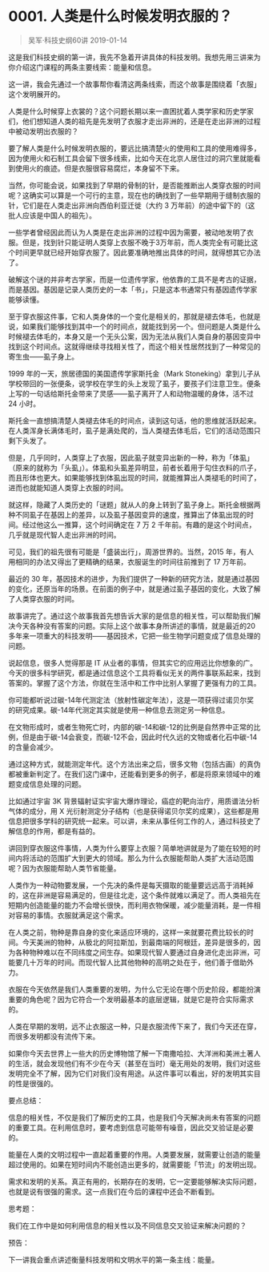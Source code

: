 # 0001. 人类是什么时候发明衣服的？
> 吴军·科技史纲60讲
2019-01-14

这是我们科技史纲的第一讲，我先不急着开讲具体的科技发明。我想先用三讲来为你介绍这门课程的两条主要线索：能量和信息。

这一讲，我会先通过一个故事帮你看清这两条线索，而这个故事是围绕着「衣服」这个发明展开的。

人类是什么时候穿上衣裳的？这个问题长期以来一直困扰着人类学家和历史学家们，他们想知道人类的祖先是先发明了衣服才走出非洲的，还是在走出非洲的过程中被动发明出衣服的？

要了解人类是什么时候发明衣服的，要远比搞清楚火的使用和工具的使用难得多，因为使用火和石制工具会留下很多线索，比如今天在北京人居住过的洞穴里就能看到使用火的痕迹。但是衣服很容易腐烂，本身留不下来。

当然，你可能会说，如果找到了早期的骨制的针，是否能推断出人类穿衣服的时间呢？这确实可以算是一个可行的主意，现在也的确找到了一些早期用于缝制衣服的针，它们是在人类走出非洲向西伯利亚迁徙（大约 3 万年前）的途中留下的（这批人应该是中国人的祖先）。

一些学者曾经因此而认为人类是在走出非洲的过程中因为需要，被动地发明了衣服。但是，找到针只能证明人类穿上衣服不晚于3万年前，而人类完全有可能比这个时间更早就已经开始穿衣服了。因此要准确地推出具体的时间，就得想其它办法了。

破解这个谜的并非考古学家，而是一位遗传学家，他依靠的工具不是考古的证据，而是基因。基因是记录人类历史的一本「书」，只是这本书通常只有基因遗传学家能够读懂。

至于穿衣服这件事，它和人类身体的一个变化是相关的，那就是褪去体毛，也就是说，如果我们能够找到其中一个的时间点，就能找到另一个。但问题是人类是什么时候褪去体毛的，本身又是一个无头公案，因为无法从我们人类自身的基因变异中找到这个时间点。这就得继续寻找相关性了，而这个相关性居然找到了一种常见的寄生虫——虱子身上。

1999 年的一天，旅居德国的美国遗传学家斯托金（Mark Stoneking）拿到儿子从学校带回的一张便条，说学校在学生的头上发现了虱子，要孩子们注意卫生。便条上写的一句话给斯托金带来了灵感——虱子离开了人和动物温暖的身体，活不过 24 小时。

斯托金一直想搞清楚人类褪去体毛的时间点，读到这句话，他的思维就活跃起来。在人类浑身长满体毛时，虱子是满处爬的，当人类褪去体毛后，它们的活动范围只剩下头发了。

但是，几乎同时，人类穿上了衣服，因此虱子就变异出新的一种，称为「体虱」（原来的就称为「头虱」）。体虱和头虱差异明显，前者长着用于勾住衣料的爪子，而且形体也更大。如果能够找到体虱出现的时间，就能推算出人类褪毛的时间了，进而也就能知道人类穿上衣服的时间。

就这样，隐藏了人类历史的「谜题」就从人的身上转到了虱子身上。斯托金根据两种不同虱子在基因上的差异，以及虱子基因变异的速度，推算出了体虱出现的时间。经过他这么一推算，这个时间确定在 7 万 2 千年前。有趣的是这个时间点，几乎就是现代智人走出非洲的时间。

可见，我们的祖先很有可能是「盛装出行」，周游世界的。当然，2015 年，有人用相同的办法又得出了更精确的结果，衣服诞生的时间往前推到了 17 万年前。

最近的 30 年，基因技术的进步，为我们提供了一种新的研究方法，就是通过基因的变化，还原当年的场景。在前面的例子中，就是通过虱子基因的变化，大致了解了人类穿衣服的时间。

故事讲完了。通过这个故事我首先想告诉大家的是信息的相关性，可以帮助我们解决今天各种没有答案的问题。实际上这个故事本身所讲述的事情，就是最近的20多年来一项重大的科技发明——基因技术，它把一些生物学问题变成了信息处理的问题。

说起信息，很多人觉得那是 IT 从业者的事情，但其实它的应用远比你想象的广。今天的很多科学研究，都是通过信息这个工具将看似无关的两件事联系起来，找到答案的。掌握了这个方法，你就在生活中和工作中比别人掌握了更强有力的工具。

你可能都听说过碳-14年代测定法（放射性碳定年法），这是一项获得过诺贝尔奖的研究成果。碳-14年代测定其实就是使用一种信息去测定另一种信息。

在文物形成时，或者生物死亡时，内部的碳-14和碳-12的比例是自然界中正常的比例，但是由于碳-14会衰变，而碳-12不会，因此时代久远的文物或者化石中碳-14的含量会减少。

通过这种方式，就能测定年代。这个方法出来之后，很多文物（包括古画）的真伪都被重新判定了。在我们这门课中，还能看到更多的例子，都是将原来领域中的难题变成信息处理的问题。

比如通过宇宙 3K 背景辐射证实宇宙大爆炸理论，癌症的靶向治疗，用质谱法分析气体的成分，用 X 光衍射测定分子结构（也是获得诺贝尔奖的成果），这些都是用信息把很多学科的研究统一起来。可以讲，未来从事任何工作的人，通过科技史了解信息的作用，都是有益的。

讲回到穿衣服这件事情，人类为什么要穿上衣服？简单地讲就是为了能在较短的时间内将活动的范围扩大到更大的领域。那么为什么衣服能帮助人类扩大活动范围呢？因为衣服能帮助人类节省能量。

人类作为一种动物要发展，一个先决的条件是每天摄取的能量要远远高于消耗掉的，这在非洲是容易满足的，但是往北走，这个条件就难以满足了。而人类祖先在短期内创造能量的能力不会增长很快，而利用衣物保暖，减少能量消耗，是一件相对容易的事情。衣服就满足这个需求。

在人类之前，物种是靠自身的变化来适应环境的，这样一来就要花费比较长的时间。今天美洲的物种，从极北的阿拉斯加，到最南端的阿根廷，差异是很多的，因为各种物种难以在不同纬度之间生存。如果现代智人要通过自身进化走出非洲，可能要几十万年的时间。而现代智人比其他物种的高明之处在于，他们善于借助外力。

衣服在今天依然是我们人类重要的发明，为什么它无论在哪个历史阶段，都能扮演重要的角色呢？因为它符合一个发明最基本的底层逻辑，就是它是符合实际需求的。

人类在早期的发明，远不止衣服这一种，只是衣服流传下来了，我们今天还在穿，而很多发明都没有流传下来。

如果你今天去世界上一些大的历史博物馆了解一下南撒哈拉、大洋洲和美洲土著人的生活，就会发现他们有不少在今天（甚至在当时）毫无用处的发明，我们对这些发明完全不了解，因为它们对我们没有用途。从这件事可以看出，好的发明其实目的性是很强的。

要点总结：

信息的相关性，不仅是我们了解历史的工具，也是我们今天解决尚未有答案的问题的重要工具。在利用信息时，要考虑到信息可能带有噪音，因此交叉验证是必要的。

能量在人类的文明过程中一直起着重要的作用。人类要发展，就需要让创造的能量超过使用的。如果在短时间内不能创造出更多的，就需要能「节流」的发明出现。

需求和发明的关系。真正有用的，长期存在的发明，它一定要能够解决实际问题，也就是说有很强的需求。这一点我们在今后的课程中还会不断看到。

思考题：

我们在工作中是如何利用信息的相关性以及不同信息交叉验证来解决问题的？

预告：

下一讲我会重点讲述衡量科技发明和文明水平的第一条主线：能量。
